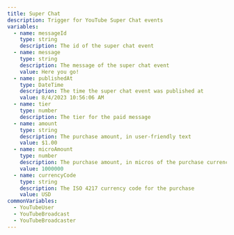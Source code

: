 ```yaml
---
title: Super Chat
description: Trigger for YouTube Super Chat events
variables:
  - name: messageId
    type: string
    description: The id of the super chat event
  - name: message
    type: string
    description: The message of the super chat event
    value: Here you go!
  - name: publishedAt
    type: DateTime
    description: The time the super chat event was published at
    value: 8/4/2023 10:56:06 AM
  - name: tier
    type: number
    description: The tier for the paid message
  - name: amount
    type: string
    description: The purchase amount, in user-friendly text
    value: $1.00
  - name: microAmount
    type: number
    description: The purchase amount, in micros of the purchase currency.
    value: 1000000
  - name: currencyCode
    type: string
    description: The ISO 4217 currency code for the purchase
    value: USD
commonVariables:
  - YouTubeUser
  - YouTubeBroadcast
  - YouTubeBroadcaster
---
```


